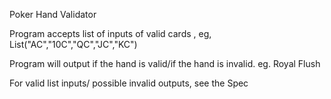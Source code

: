 Poker Hand Validator

Program accepts list of inputs of valid cards , eg, List("AC","10C","QC","JC","KC")

Program will output if the hand is valid/if the hand is invalid. eg. Royal Flush

For valid list inputs/ possible invalid outputs, see the Spec





